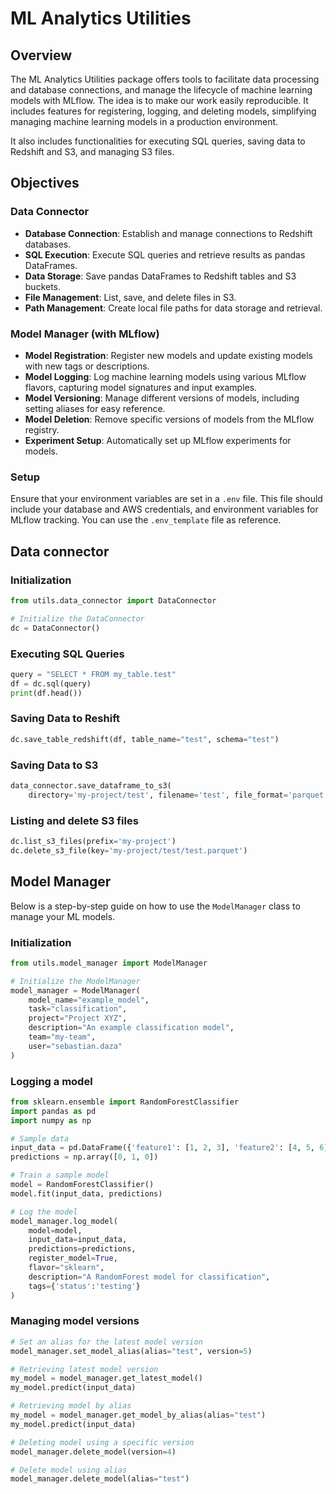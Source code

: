 
# ML Analytics Utilities

## Overview

The ML Analytics Utilities package offers tools to facilitate data processing and database connections, and manage the lifecycle of machine learning models with MLflow. The idea is to make our work easily reproducible. It includes features for registering, logging, and deleting models, simplifying managing machine learning models in a production environment. 

It also includes functionalities for executing SQL queries, saving data to Redshift and S3, and managing S3 files.

## Objectives

### Data Connector
-  **Database Connection**: Establish and manage connections to Redshift databases.
-  **SQL Execution**: Execute SQL queries and retrieve results as pandas DataFrames.
-  **Data Storage**: Save pandas DataFrames to Redshift tables and S3 buckets.
-  **File Management**: List, save, and delete files in S3.
-  **Path Management**: Create local file paths for data storage and retrieval.

### Model Manager (with MLflow)
-  **Model Registration**: Register new models and update existing models with new tags or descriptions.
-  **Model Logging**: Log machine learning models using various MLflow flavors, capturing model signatures and input examples.
-  **Model Versioning**: Manage different versions of models, including setting aliases for easy reference.
-  **Model Deletion**: Remove specific versions of models from the MLflow registry.
-  **Experiment Setup**: Automatically set up MLflow experiments for models.


### Setup

Ensure that your environment variables are set in a `.env` file. This file should include your database and AWS credentials, and environment variables for MLflow tracking. You can use the `.env_template` file as reference.

## Data connector


### Initialization

```python
from utils.data_connector import DataConnector

# Initialize the DataConnector
dc = DataConnector()
```

### Executing SQL Queries

```python
query = "SELECT * FROM my_table.test"
df = dc.sql(query)
print(df.head())
```

### Saving Data to Reshift

```python
dc.save_table_redshift(df, table_name="test", schema="test")
```

### Saving Data to S3

```python
data_connector.save_dataframe_to_s3(
    directory='my-project/test', filename='test', file_format='parquet')
```

### Listing and delete S3 files

```python
dc.list_s3_files(prefix='my-project')
dc.delete_s3_file(key='my-project/test/test.parquet')
```

## Model Manager

Below is a step-by-step guide on how to use the `ModelManager` class to manage your ML models.

### Initialization

```python
from utils.model_manager import ModelManager

# Initialize the ModelManager
model_manager = ModelManager(
    model_name="example_model",
    task="classification",
    project="Project XYZ",
    description="An example classification model",
    team="my-team",
    user="sebastian.daza"
)
```

### Logging a model

```python
from sklearn.ensemble import RandomForestClassifier
import pandas as pd
import numpy as np

# Sample data
input_data = pd.DataFrame({'feature1': [1, 2, 3], 'feature2': [4, 5, 6]})
predictions = np.array([0, 1, 0])

# Train a sample model
model = RandomForestClassifier()
model.fit(input_data, predictions)

# Log the model
model_manager.log_model(
    model=model,
    input_data=input_data,
    predictions=predictions,
    register_model=True,
    flavor="sklearn",
    description="A RandomForest model for classification",
    tags={'status':'testing'}
)
```

### Managing model versions

```python
# Set an alias for the latest model version
model_manager.set_model_alias(alias="test", version=5)

# Retrieving latest model version
my_model = model_manager.get_latest_model()
my_model.predict(input_data)

# Retrieving model by alias
my_model = model_manager.get_model_by_alias(alias="test")
my_model.predict(input_data)

# Deleting model using a specific version
model_manager.delete_model(version=4)

# Delete model using alias
model_manager.delete_model(alias="test")
```